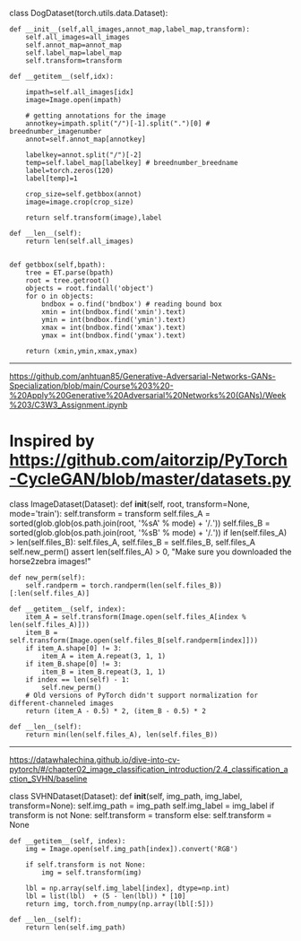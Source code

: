 

<!--
 * @version:
 * @Author:  StevenJokess https://github.com/StevenJokess
 * @Date: 2020-12-19 23:08:42
 * @LastEditors:  StevenJokess https://github.com/StevenJokess
 * @LastEditTime: 2020-12-29 21:33:54
 * @Description:
 * @TODO::
 * @Reference:https://github.com/ashukid/Conditional-GAN-pytorch/blob/master/Conditional%20DCGAN.ipynb
-->
class DogDataset(torch.utils.data.Dataset):

    def __init__(self,all_images,annot_map,label_map,transform):
        self.all_images=all_images
        self.annot_map=annot_map
        self.label_map=label_map
        self.transform=transform

    def __getitem__(self,idx):

        impath=self.all_images[idx]
        image=Image.open(impath)

        # getting annotations for the image
        annotkey=impath.split("/")[-1].split(".")[0] # breednumber_imagenumber
        annot=self.annot_map[annotkey]

        labelkey=annot.split("/")[-2]
        temp=self.label_map[labelkey] # breednumber_breedname
        label=torch.zeros(120)
        label[temp]=1

        crop_size=self.getbbox(annot)
        image=image.crop(crop_size)

        return self.transform(image),label

    def __len__(self):
        return len(self.all_images)


    def getbbox(self,bpath):
        tree = ET.parse(bpath)
        root = tree.getroot()
        objects = root.findall('object')
        for o in objects:
            bndbox = o.find('bndbox') # reading bound box
            xmin = int(bndbox.find('xmin').text)
            ymin = int(bndbox.find('ymin').text)
            xmax = int(bndbox.find('xmax').text)
            ymax = int(bndbox.find('ymax').text)

        return (xmin,ymin,xmax,ymax)

---

https://github.com/anhtuan85/Generative-Adversarial-Networks-GANs-Specialization/blob/main/Course%203%20-%20Apply%20Generative%20Adversarial%20Networks%20(GANs)/Week%203/C3W3_Assignment.ipynb

# Inspired by https://github.com/aitorzip/PyTorch-CycleGAN/blob/master/datasets.py
class ImageDataset(Dataset):
    def __init__(self, root, transform=None, mode='train'):
        self.transform = transform
        self.files_A = sorted(glob.glob(os.path.join(root, '%sA' % mode) + '/*.*'))
        self.files_B = sorted(glob.glob(os.path.join(root, '%sB' % mode) + '/*.*'))
        if len(self.files_A) > len(self.files_B):
            self.files_A, self.files_B = self.files_B, self.files_A
        self.new_perm()
        assert len(self.files_A) > 0, "Make sure you downloaded the horse2zebra images!"

    def new_perm(self):
        self.randperm = torch.randperm(len(self.files_B))[:len(self.files_A)]

    def __getitem__(self, index):
        item_A = self.transform(Image.open(self.files_A[index % len(self.files_A)]))
        item_B = self.transform(Image.open(self.files_B[self.randperm[index]]))
        if item_A.shape[0] != 3:
            item_A = item_A.repeat(3, 1, 1)
        if item_B.shape[0] != 3:
            item_B = item_B.repeat(3, 1, 1)
        if index == len(self) - 1:
            self.new_perm()
        # Old versions of PyTorch didn't support normalization for different-channeled images
        return (item_A - 0.5) * 2, (item_B - 0.5) * 2

    def __len__(self):
        return min(len(self.files_A), len(self.files_B))

---

https://datawhalechina.github.io/dive-into-cv-pytorch/#/chapter02_image_classification_introduction/2.4_classification_action_SVHN/baseline

class SVHNDataset(Dataset):
    def __init__(self, img_path, img_label, transform=None):
        self.img_path = img_path
        self.img_label = img_label
        if transform is not None:
            self.transform = transform
        else:
            self.transform = None

    def __getitem__(self, index):
        img = Image.open(self.img_path[index]).convert('RGB')

        if self.transform is not None:
            img = self.transform(img)

        lbl = np.array(self.img_label[index], dtype=np.int)
        lbl = list(lbl)  + (5 - len(lbl)) * [10]
        return img, torch.from_numpy(np.array(lbl[:5]))

    def __len__(self):
        return len(self.img_path)
